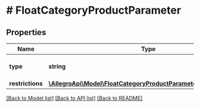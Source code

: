 # # FloatCategoryProductParameter

## Properties

Name | Type | Description | Notes
------------ | ------------- | ------------- | -------------
**type** | **string** |  | [optional] [default to 'float']
**restrictions** | [**\AllegroApi\Model\FloatCategoryProductParameterAllOfRestrictions**](FloatCategoryProductParameterAllOfRestrictions.md) |  | [optional]

[[Back to Model list]](../../README.md#models) [[Back to API list]](../../README.md#endpoints) [[Back to README]](../../README.md)
